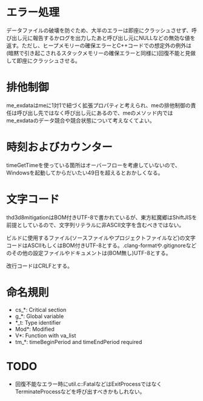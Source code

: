 # エラー処理

データファイルの破壊を防ぐため、大半のエラーは即座にクラッシュさせず、呼び出し元に報告するかログを出力したあと呼び出し元にNULLなどの無効な値を返す。ただし、ヒープメモリーの確保エラーとC++コードでの想定外の例外は(暗黙で引き起こされるスタックメモリーの確保エラーと同様に)回復不能と見做して即座にクラッシュさせる。

# 排他制御

me_exdataはmeに1対1で紐づく拡張プロパティと考えられ、meの排他制御の責任は呼び出し先ではなく呼び出し元にあるので、meのメソッド内ではme_exdataのデータ競合や競合状態について考えなくてよい。

# 時刻およびカウンター

timeGetTimeを使っている箇所はオーバーフローを考慮していないので、Windowsを起動してからだいたい49日を超えるとおかしくなる。

# 文字コード

thd3d8mitigationはBOM付きUTF-8で書かれているが、東方紅魔郷はShiftJISを前提としているので、文字列リテラルに非ASCII文字を含むべきではない。

ビルドに使用するファイル(ソースファイルやプロジェクトファイルなど)の文字コードはASCIIもしくはBOM付きUTF-8とする。.clang-formatや.gitignoreなどのその他の設定ファイルやドキュメントは(BOM無し)UTF-8とする。

改行コードはCRLFとする。

# 命名規則

- cs_\*: Critical section
- g_\*: Global variable
- \*_t: Type identifier
- Mod\*: Modified
- V\*: Function with va_list
- tm_\*: timeBeginPeriod and timeEndPeriod required

# TODO

- 回復不能なエラー時にutil.c::FatalなどはExitProcessではなくTerminateProcessなどを呼び出すべきかもしれない。

